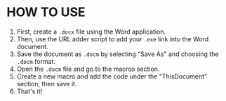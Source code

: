 # HOW TO USE

1. First, create a `.docx` file using the Word application.
2. Then, use the URL adder script to add your `.exe` link into the Word document.
3. Save the document as `.docm` by selecting "Save As" and choosing the `.docm` format.
4. Open the `.docm` file and go to the macros section.
5. Create a new macro and add the code under the "ThisDocument" section, then save it.
6. That's it!

